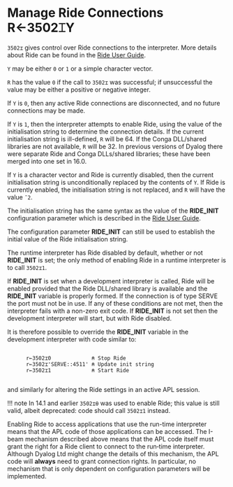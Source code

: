 
<!-- Hidden search keywords -->
<div style="display: none;">
  3502⌶
</div>

<h1 class="heading"><span class="name">Manage Ride Connections</span> <span class="command">R←3502⌶Y</span></h1>

`3502⌶` gives control over Ride connections to the interpreter. More details about Ride can be found in the [Ride User Guide](https://dyalog.github.io/ride).

`Y` may be either `0` or `1` or a simple character vector.

`R` has the value `0` if the call to `3502⌶` was successful; if unsuccessful the value may be either a positive or negative integer.

If `Y` is `0`, then any active Ride connections are disconnected, and no future connections may be made.

If `Y` is `1`, then the interpreter attempts to enable Ride, using the value of the initialisation string to determine the connection details.  If the current initialisation string is ill-defined, `R` will be 64. If the Conga DLL/shared libraries are not available,  `R` will be 32. In previous versions of Dyalog there were separate Ride and Conga DLLs/shared libraries; these have been merged into one set in 16.0.

If `Y` is a character vector and Ride is currently disabled, then the current initialisation string is unconditionally replaced by the contents of `Y`. If Ride is currently enabled, the initialisation string is not replaced, and `R` will have the value `¯2`.

The initialisation string has the same syntax as the value of the **RIDE_INIT** configuration parameter which is described in the [Ride User Guide](https://dyalog.github.io/ride).

The configuration parameter **RIDE_INIT** can still be used to establish the initial value of the Ride initialisation string.

The runtime interpreter has Ride disabled by default, whether or not **RIDE_INIT** is set; the only method of enabling Ride in a runtime interpreter is to  call `3502⌶1`.

If **RIDE_INIT** is set when a development interpreter is called, Ride will be enabled provided that the Ride DLL/shared library is available and the **RIDE_INIT** variable is properly formed. If the connection is of type SERVE the port must not be in use.  If any of these conditions are not met, then the interpreter fails with a non-zero exit code.  If **RIDE_INIT** is not set then the development interpreter will start, but with Ride disabled.

It is therefore possible to override the **RIDE_INIT** variable in the development interpreter with code similar to:
```apl

      r←3502⌶0             ⍝ Stop Ride
      r←3502⌶'SERVE::4511' ⍝ Update init string
      r←3502⌶1             ⍝ Start Ride
                          
```

and similarly for altering the Ride settings in an active APL session.

!!! note
    In 14.1 and earlier `3502⌶⍬` was used to enable Ride; this value is still valid, albeit deprecated: code should call `3502⌶1` instead.

Enabling Ride to access applications that use the run-time interpreter means that the APL code of those applications can be accessed. The I-beam mechanism described above means that the APL code itself must grant the right for a Ride client to connect to the run‑time interpreter. Although Dyalog Ltd might change the details of this mechanism, the APL code will **always** need to grant connection rights. In particular, no mechanism that is only dependent on configuration parameters will be implemented.



